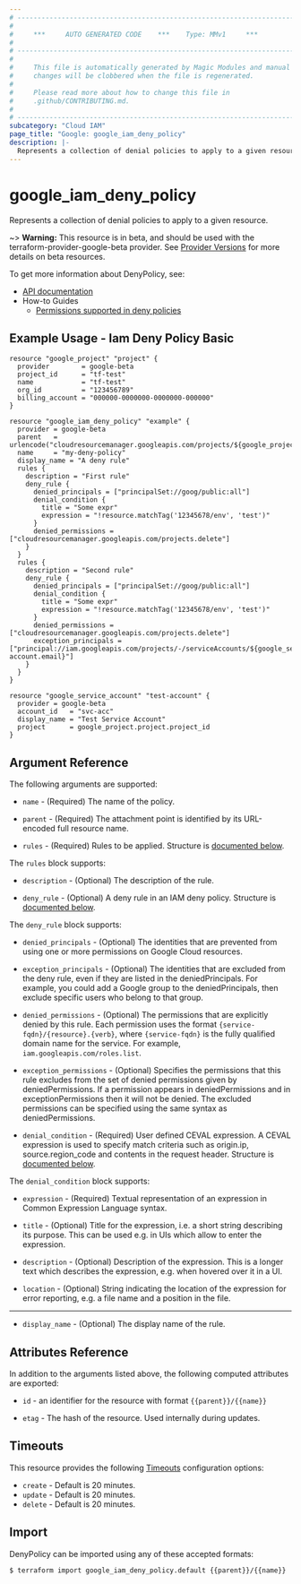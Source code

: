 ```yaml
---
# ----------------------------------------------------------------------------
#
#     ***     AUTO GENERATED CODE    ***    Type: MMv1     ***
#
# ----------------------------------------------------------------------------
#
#     This file is automatically generated by Magic Modules and manual
#     changes will be clobbered when the file is regenerated.
#
#     Please read more about how to change this file in
#     .github/CONTRIBUTING.md.
#
# ----------------------------------------------------------------------------
subcategory: "Cloud IAM"
page_title: "Google: google_iam_deny_policy"
description: |-
  Represents a collection of denial policies to apply to a given resource.
---
```


# google\_iam\_deny\_policy

Represents a collection of denial policies to apply to a given resource.

~> **Warning:** This resource is in beta, and should be used with the terraform-provider-google-beta provider.
See [Provider Versions](https://terraform.io/docs/providers/google/guides/provider_versions.html) for more details on beta resources.

To get more information about DenyPolicy, see:

* [API documentation](https://cloud.google.com/iam/docs/reference/rest/v2beta/policies)
* How-to Guides
    * [Permissions supported in deny policies](https://cloud.google.com/iam/docs/deny-permissions-support)

## Example Usage - Iam Deny Policy Basic


```hcl
resource "google_project" "project" {
  provider        = google-beta
  project_id      = "tf-test"
  name            = "tf-test"
  org_id          = "123456789"
  billing_account = "000000-0000000-0000000-000000"
}

resource "google_iam_deny_policy" "example" {
  provider = google-beta
  parent   = urlencode("cloudresourcemanager.googleapis.com/projects/${google_project.project.project_id}")
  name     = "my-deny-policy"
  display_name = "A deny rule"
  rules {
    description = "First rule"
    deny_rule {
      denied_principals = ["principalSet://goog/public:all"]
      denial_condition {
        title = "Some expr"
        expression = "!resource.matchTag('12345678/env', 'test')"
      }
      denied_permissions = ["cloudresourcemanager.googleapis.com/projects.delete"]
    }
  }
  rules {
    description = "Second rule"
    deny_rule {
      denied_principals = ["principalSet://goog/public:all"]
      denial_condition {
        title = "Some expr"
        expression = "!resource.matchTag('12345678/env', 'test')"
      }
      denied_permissions = ["cloudresourcemanager.googleapis.com/projects.delete"]
      exception_principals = ["principal://iam.googleapis.com/projects/-/serviceAccounts/${google_service_account.test-account.email}"]
    }
  }
}

resource "google_service_account" "test-account" {
  provider = google-beta
  account_id   = "svc-acc"
  display_name = "Test Service Account"
  project      = google_project.project.project_id
}
```

## Argument Reference

The following arguments are supported:


* `name` -
  (Required)
  The name of the policy.

* `parent` -
  (Required)
  The attachment point is identified by its URL-encoded full resource name.

* `rules` -
  (Required)
  Rules to be applied.
  Structure is [documented below](#nested_rules).


<a name="nested_rules"></a>The `rules` block supports:

* `description` -
  (Optional)
  The description of the rule.

* `deny_rule` -
  (Optional)
  A deny rule in an IAM deny policy.
  Structure is [documented below](#nested_deny_rule).


<a name="nested_deny_rule"></a>The `deny_rule` block supports:

* `denied_principals` -
  (Optional)
  The identities that are prevented from using one or more permissions on Google Cloud resources.

* `exception_principals` -
  (Optional)
  The identities that are excluded from the deny rule, even if they are listed in the deniedPrincipals.
  For example, you could add a Google group to the deniedPrincipals, then exclude specific users who belong to that group.

* `denied_permissions` -
  (Optional)
  The permissions that are explicitly denied by this rule. Each permission uses the format `{service-fqdn}/{resource}.{verb}`,
  where `{service-fqdn}` is the fully qualified domain name for the service. For example, `iam.googleapis.com/roles.list`.

* `exception_permissions` -
  (Optional)
  Specifies the permissions that this rule excludes from the set of denied permissions given by deniedPermissions.
  If a permission appears in deniedPermissions and in exceptionPermissions then it will not be denied.
  The excluded permissions can be specified using the same syntax as deniedPermissions.

* `denial_condition` -
  (Required)
  User defined CEVAL expression. A CEVAL expression is used to specify match criteria such as origin.ip, source.region_code and contents in the request header.
  Structure is [documented below](#nested_denial_condition).


<a name="nested_denial_condition"></a>The `denial_condition` block supports:

* `expression` -
  (Required)
  Textual representation of an expression in Common Expression Language syntax.

* `title` -
  (Optional)
  Title for the expression, i.e. a short string describing its purpose.
  This can be used e.g. in UIs which allow to enter the expression.

* `description` -
  (Optional)
  Description of the expression. This is a longer text which describes the expression,
  e.g. when hovered over it in a UI.

* `location` -
  (Optional)
  String indicating the location of the expression for error reporting,
  e.g. a file name and a position in the file.

- - -


* `display_name` -
  (Optional)
  The display name of the rule.


## Attributes Reference

In addition to the arguments listed above, the following computed attributes are exported:

* `id` - an identifier for the resource with format `{{parent}}/{{name}}`

* `etag` -
  The hash of the resource. Used internally during updates.


## Timeouts

This resource provides the following
[Timeouts](/docs/configuration/resources.html#timeouts) configuration options:

- `create` - Default is 20 minutes.
- `update` - Default is 20 minutes.
- `delete` - Default is 20 minutes.

## Import


DenyPolicy can be imported using any of these accepted formats:

```
$ terraform import google_iam_deny_policy.default {{parent}}/{{name}}
```
